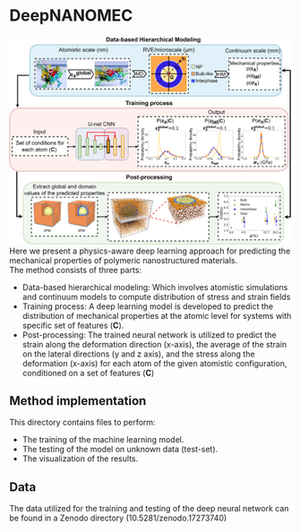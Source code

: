 # DeepNANOMEC
![alt text](./Method_implementation/figure_1.jpg)
Here we present a physics-aware deep learning approach for predicting the mechanical properties of
polymeric nanostructured materials.  
The method consists of three parts:
- Data-based hierarchical modeling: Which involves atomistic simulations and continuum models to compute distribution of stress and strain fields
- Training process: A deep learning model is developed to predict the distribution of mechanical properties at the atomic level for systems with specific set of features (**C**).
- Post-processing:  The trained neural network is utilized to predict the strain along the deformation direction (x-axis), the average of the strain on the lateral directions (y and z axis), and the stress along the deformation (x-axis) for each atom of the given atomistic configuration, conditioned on a set of features (**C**)
## Method implementation
This directory contains files to perform:
- The training of the machine learning model.
- The testing of the model on unknown data (test-set).
- The visualization of the results.
## Data
The data utilized for the training and testing of the deep neural network can be found in a Zenodo directory (10.5281/zenodo.17273740)
 

